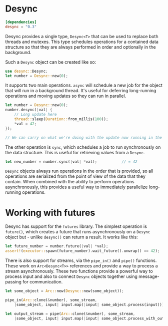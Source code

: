 # Desync

```toml
[dependencies]
desync = "0.3"
```

Desync provides a single type, `Desync<T>` that can be used to replace both threads and mutexes.
This type schedules operations for a contained data structure so that they are always performed
in order and optionally in the background.

Such a `Desync` object can be created like so:

```Rust
use desync::Desync;
let number = Desync::new(0);
```

It supports two main operations. `async` will schedule a new job for the object that will run
in a background thread. It's useful for deferring long-running operations and moving updates
so they can run in parallel.

```Rust
let number = Desync::new(0);
number.desync(|val| {
    // Long update here
    thread::sleep(Duration::from_millis(100));
    *val = 42;
});

// We can carry on what we're doing with the update now running in the background
```

The other operation is `sync`, which schedules a job to run synchronously on the data structure.
This is useful for retrieving values from a `Desync`.

```Rust
let new_number = number.sync(|val| *val);           // = 42
```

`Desync` objects always run operations in the order that is provided, so all operations are
serialized from the point of view of the data that they contain. When combined with the ability
to perform operations asynchronously, this provides a useful way to immediately parallelize
long-running operations.

# Working with futures

Desync has support for the `futures` library. The simplest operation is `future()`, which creates
a future that runs asynchronously on a `Desync` object but - unlike `desync()` can return a result.
It works like this:

```Rust
let future_number = number.future(|val| *val);
assert!(executor::spawn(future_number).wait_future().unwrap() == 42);
```

There is also support for streams, via the `pipe_in()` and `pipe()` functions. These work on
`Arc<Desync<T>>` references and provide a way to process a stream asynchronously. These two
functions provide a powerful way to process input and also to connect `Desync` objects together
using message-passing for communication.

```Rust
let some_object = Arc::new(Desync::new(some_object));

pipe_in(Arc::clone(&number), some_stream, 
    |some_object, input| input.map(|input| some_object.process(input)));

let output_stream = pipe(Arc::clone(&number), some_stream, 
    |some_object, input| input.map(|input| some_object.process_with_output(input)));
```
